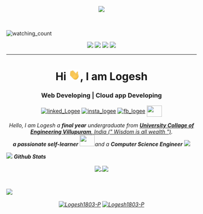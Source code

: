 <p align="center">
     <img src="https://s27389.pcdn.co/wp-content/uploads/2019/08/AdobeStock_244675452.jpeg" height="200"/>
</p>
<br>
  
<p align="left"> 
  <img src="https://komarev.com/ghpvc/?username=Logesh1803-P&color=brightgreen" alt="watching_count" />
</p>
<p align="center">
    <img src="https://img.shields.io/badge/Age-20-blue" />
    <img src="https://img.shields.io/badge/Focus-Web%20Developing-brightgreen" />
    <img src="https://img.shields.io/badge/Lives-India-success" />
    <img src="https://img.shields.io/badge/Languages-English%20%26%20Tamil-brightgreen" />
</p>
  <hr>
<h1 align="center">Hi <img src="https://raw.githubusercontent.com/ABSphreak/ABSphreak/master/gifs/Hi.gif" width="30px">, I am Logesh </h1>
<h3 align="center">Web Developing | Cloud app Developing </h3>
<p align="center">
    <div align="center">
        <a href="https://www.linkedin.com/feed/" target="blank"><img align="center" src="https://cdn-icons-png.flaticon.com/512/3488/3488338.png" alt="linked_Logee" height="30" width="40" /></a>  
        <a href="https://www.instagram.com/logesh_183/" target="blank"><img align="center" src="https://cdn-icons-png.flaticon.com/512/2111/2111463.png" alt="insta_logee" height="30" width="40" /></a>
        <a href="https://www.facebook.com/logesh.palani.9026/" target="blank"><img align="center" src="https://cdn-icons-png.flaticon.com/512/2504/2504903.png" alt="fb_logee" height="30" width="40" /></a>
        <a href = "mailto: logesh.ucev@gmail.com"><img align="center" src="https://cdn-icons-png.flaticon.com/512/2504/2504727.png" height="30" width="40" /></a>
    </div>
  
</p>

<p align="center">
    <em>
      Hello, I am Logesh a <b>final year</b> undergraduate from <a href="https://www.aucev.edu.in"> <b>University Collage of Engineering Villupuram</b>, India (" Wisdom is all wealth ")</a>. <br>
      <b>a passionate self-learner</b> <img src="https://cdn-icons-png.flaticon.com/512/7075/7075302.png" width="40px" height="30">and a <b>Computer Science Engineer</b>&nbsp;<img src="https://cdn-icons-png.flaticon.com/512/5065/5065181.png" width="36px">

    
</p>

<img src="https://media.giphy.com/media/iY8CRBdQXODJSCERIr/giphy.gif" width="25"> <b>Github Stats</b>
<p align="center">
  <a href="https://github.com/Logesh1803-P/">
  <img align="center" src="https://github-readme-stats.vercel.app/api?username=Logesh1803-P&include_all_commits=true&count_private=true&show_icons=true&line_height=20&title_color=7A7ADB&icon_color=2234AE&text_color=D3D3D3&bg_color=0,000000,130F40" width="450"/>
  </a>
 
  <a href="https://github.com/Logesh1803-P">
  <img align="center" src="https://github-readme-streak-stats.herokuapp.com/?user=Logesh1803-P&theme=blueberry" width="380"/>
  </a>
</p>
<br>

<img src="https://user-images.githubusercontent.com/73097560/115834477-dbab4500-a447-11eb-908a-139a6edaec5c.gif"></a>
<br>
<p align="center">
    <a href="https://github.com/Logesh1803-P"><img src="https://github-profile-summary-cards.vercel.app/api/cards/profile-details?username=Logesh1803-P&theme=tokyonight&hide_border=true"  width="520" alt="Logesh1803-P"/></a>
<a href="https://github.com/Logesh1803-P"><img src="https://github-readme-stats.vercel.app/api/top-langs?username=Logesh1803-P&show_icons=true&locale=en&layout=compact&theme=tokyonight" width="320"  alt="Logesh1803-P"/></a>
</p>
